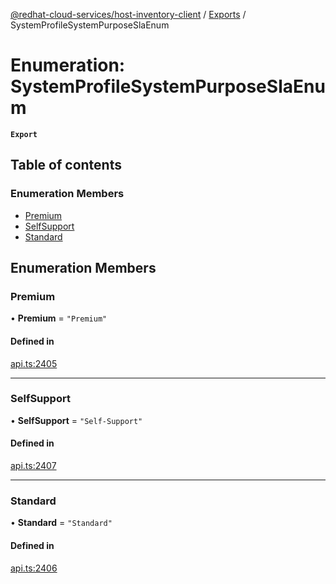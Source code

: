 [@redhat-cloud-services/host-inventory-client](../README.md) / [Exports](../modules.md) / SystemProfileSystemPurposeSlaEnum

# Enumeration: SystemProfileSystemPurposeSlaEnum

**`Export`**

## Table of contents

### Enumeration Members

- [Premium](SystemProfileSystemPurposeSlaEnum.md#premium)
- [SelfSupport](SystemProfileSystemPurposeSlaEnum.md#selfsupport)
- [Standard](SystemProfileSystemPurposeSlaEnum.md#standard)

## Enumeration Members

### Premium

• **Premium** = ``"Premium"``

#### Defined in

[api.ts:2405](https://github.com/RedHatInsights/javascript-clients/blob/master/packages/host-inventory/api.ts#L2405)

___

### SelfSupport

• **SelfSupport** = ``"Self-Support"``

#### Defined in

[api.ts:2407](https://github.com/RedHatInsights/javascript-clients/blob/master/packages/host-inventory/api.ts#L2407)

___

### Standard

• **Standard** = ``"Standard"``

#### Defined in

[api.ts:2406](https://github.com/RedHatInsights/javascript-clients/blob/master/packages/host-inventory/api.ts#L2406)
